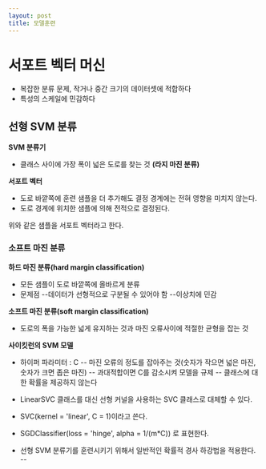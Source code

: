 ```yaml
---
layout: post
title: 모델훈련
---
```



# 서포트 벡터 머신

- 복잡한 분류 문제, 작거나 중간 크기의 데이터셋에 적합하다
- 특성의 스케일에 민감하다

## 선형 SVM 분류

**SVM 분류기**
- 클래스 사이에 가장 폭이 넓은 도로를 찾는 것 **(라지 마진 분류)**


**서포트 벡터**
- 도로 바깥쪽에 훈련 샘플을 더 추가해도 결정 경계에는 전혀 영향을 미치지 않는다.
- 도로 경계에 위치한 샘플에 의해 전적으로 결정된다.

위와 같은 샘플을 서포트 벡터라고 한다.


### 소프트 마진 분류


**하드 마진 분류(hard margin classification)**

- 모든 샘플이 도로 바깥쪽에 올바르게 분류
- 문제점
--데이터가 선형적으로 구분될 수 있어야 함
--이상치에 민감

**소프트 마진 분류(soft margin classification)**

- 도로의 폭을 가능한 넓게 유지하는 것과 마진 오류사이에 적절한 균형을 잡는 것

**사이킷런의 SVM 모델**
- 하이퍼 파라미터 : C
-- 마진 오류의 정도를 잡아주는 것(숫자가 작으면 넓은 마진, 숫자가 크면 좁은 마진)
-- 과대적합이면 C를 감소시켜 모델을 규제
-- 클래스에 대한 확률을 제공하지 않는다

- LinearSVC 클래스를 대신 선형 커널을 사용하는 SVC 클래스로 대체할 수 있다.
- SVC(kernel = 'linear', C = 1)이라고 쓴다.
- SGDClassifier(loss = 'hinge', alpha = 1/(m*C)) 로 표현한다.
- 선형 SVM 분류기를 훈련시키기 위해서 일반적인 확률적 경사 하강법을 적용한다.
-- 


<!--stackedit_data:
eyJoaXN0b3J5IjpbLTk5OTQyODI2MywxMzA2ODc2NTIxLC0xOD
kzMDIxMzE5LC0xMjkzODk2NDIyLDE3OTM2OTgyOTNdfQ==
-->